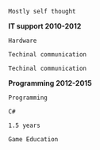 `Mostly self thought`

**IT support 2010-2012**

`Hardware`

`Techinal communication`

`Techinal communication`

**Programming 2012-2015**

`Programming`

`C#`

`1.5 years`

`Game Education`
